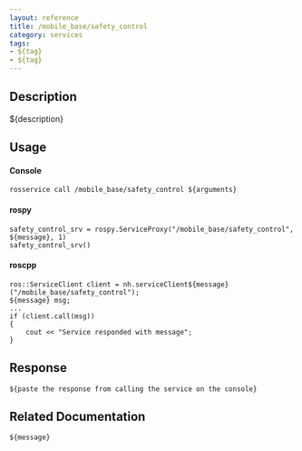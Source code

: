 ```yaml
---
layout: reference
title: /mobile_base/safety_control
category: services
tags: 
- ${tag} 
- ${tag}
---
```


## Description
${description}

## Usage
#### Console
```
rosservice call /mobile_base/safety_control ${arguments}
```

#### rospy
```
safety_control_srv = rospy.ServiceProxy("/mobile_base/safety_control", ${message}, 1)
safety_control_srv()
```

#### roscpp
```
ros::ServiceClient client = nh.serviceClient${message}("/mobile_base/safety_control");
${message} msg;
...
if (client.call(msg))
{
    cout << "Service responded with message";
}
```

## Response
```
${paste the response from calling the service on the console}
```

## Related Documentation
``${message}``
